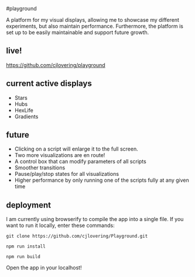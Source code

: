 #playground

A platform for my visual displays, allowing me to showcase my different
experiments, but also maintain performance. Furthermore, the platform is
set up to be easily maintainable and support future growth.

## live!
<https://github.com/cjlovering/playground>

## current active displays
* Stars
* Hubs
* HexLife
* Gradients

## future
* Clicking on a script will enlarge it to the full screen.
* Two more visualizations are en route!
* A control box that can modify parameters of all scripts
* Smoother transitions
* Pause/play/stop states for all visualizations
* Higher performance by only running one of the scripts fully at any given time

## deployment
I am currently using browserify to compile the app into a single file. If you want to run it locally, enter these commands:

```git
git clone https://github.com/cjlovering/Playground.git
```
```node
npm run install
```
```node
npm run build
```

Open the app in your localhost!

